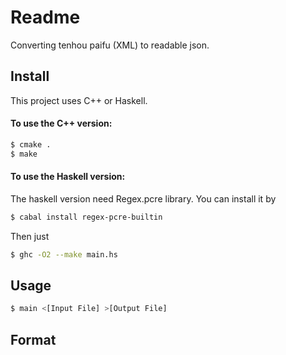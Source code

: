 # Readme

Converting tenhou paifu (XML) to readable json.

## Install

This project uses C++ or Haskell.

#### To use the C++ version:

```sh
$ cmake .
$ make
```

#### To use the Haskell version:

The haskell version need Regex.pcre library. You can install it by

```sh
$ cabal install regex-pcre-builtin
```

Then just

```sh
$ ghc -O2 --make main.hs
```

## Usage

```sh
$ main <[Input File] >[Output File]
```

## Format
